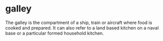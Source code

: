 galley
======

The galley is the compartment of a ship, train or aircraft where food is cooked and prepared. It can also refer to a land based kitchen on a naval base or a particular formed household kitchen.
